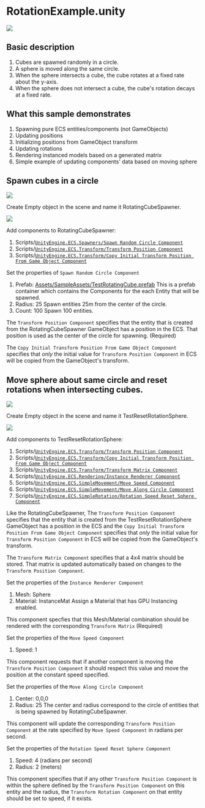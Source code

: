 # RotationExample.unity
![](https://media.giphy.com/media/3o7WIPjJUcuIEze5Ww/giphy.gif)

## Basic description
1. Cubes are spawned randomly in a circle.
2. A sphere is moved along the same circle.
3. When the sphere intersects a cube, the cube rotates at a fixed rate about the y-axis.
4. When the sphere does not intersect a cube, the cube's rotation decays at a fixed rate.

## What this sample demonstrates
1. Spawning pure ECS entities/components (not GameObjects)
2. Updating positions
3. Initializing positions from GameObject transform
3. Updating rotations
4. Rendering instanced models based on a generated matrix
5. Simple example of updating components' data based on moving sphere

## Spawn cubes in a circle

![](https://i.imgur.com/xGoyVjL.png)

Create Empty object in the scene and name it RotatingCubeSpawner.

![](https://i.imgur.com/GlQ7sMB.png)

Add components to RotatingCubeSpawner:
1. Scripts/[```UnityEngine.ECS.Spawners/Spawn Random Circle Component```](https://hackmd.io/CYdghmCsIJwwtAZgGwGMTwCyQBwLDpAAxZgCMkZAZmFUZgKYNA==)
2. Scripts/[```UnityEngine.ECS.Transform/Transform Position Component```](https://hackmd.io/GYJgrAzAhgxg7ADgLQBMpjEgLAiEkJShIAMARgJwBsApgIwXQl1lA===)
3. Scripts/[```UnityEngine.ECS.Transform/Copy Initial Transform Position From Game Object Component```](https://hackmd.io/EwTgbGIOwBwIYFoBmckEYEBY5pgmAJnIgEZoEEDGwcApvWgKxA==)

Set the properties of ```Spawn Random Circle Component```
1. Prefab: [Assets/SampleAssets/TestRotatingCube.prefab](https://hackmd.io/BwFgZsAMCmCsYFoAmBmF0EgOwoGwIEMAjAYwEYEjZgtpcVhcyCsg) 
This is a prefab container which contains the Components for the each Entity that will be spawned. 
2. Radius: 25 
Spawn entities 25m from the center of the circle.
3. Count: 100
Spawn 100 entities.


The ```Transform Position Component``` specifies that the entity that is created from the RotatingCubeSpawner GameObject has a position in the ECS. That position is used as the center of the circle for spawning. (Required)

The ```Copy Initial Transform Position From Game Object Component``` specifies that _only_ the initial value for ```Transform Position Component``` in ECS will be copied from the GameObject's transform. 

## Move sphere about same circle and reset rotations when intersecting cubes.

![](https://i.imgur.com/GyBUpSo.png)

Create Empty object in the scene and name it TestResetRotationSphere.

![](https://i.imgur.com/7WmSLyN.png)

Add components to TestResetRotationSphere:
1. Scripts/[```UnityEngine.ECS.Transform/Transform Position Component```](https://hackmd.io/GYJgrAzAhgxg7ADgLQBMpjEgLAiEkJShIAMARgJwBsApgIwXQl1lA===)
2. Scripts/[```UnityEngine.ECS.Transform/Copy Initial Transform Position From Game Object Component```](https://hackmd.io/EwTgbGIOwBwIYFoBmckEYEBY5pgmAJnIgEZoEEDGwcApvWgKxA==)
3. Scripts/[```UnityEngine.ECS.Transform/Transform Matrix Component```](https://hackmd.io/MYZgRgbAnDCGC0ATAZgVgQFlARnlCyA7PLAKYAMYYsiUqEY2QA==)
4. Scripts/[```UnityEngine.ECS.Rendering/Instance Renderer Component```](https://hackmd.io/EYQwDAjAnGDGAsBaAZgDhKx9gTIk8sArIgGxgDsEwxAzKQKZghA=)
5. Scripts/[```UnityEngine.ECS.SimpleMovement/Move Speed Component```](https://hackmd.io/GYZghgDAnA7AjAVgLQwEwDY5ICxgEbKwRhJQDGeEAHJuCHiEA===)
6. Scripts/[```UnityEngine.ECS.SimpleMovement/Move Along Circle Component```](https://hackmd.io/JwRgxgZgzARgJgBgLQDYoCYAcSAsB2ApTCBbCYPYFAVnWoFMcxqg)
7. Scripts/[```UnityEngine.ECS.SimpleRotation/Rotation Speed Reset Sphere Component```](https://hackmd.io/KYBgrALAbARgHHAtMGMBMiIGY0bmgEwxAjgHYQYBjARgDMQ4og==)

Like the RotatingCubeSpawner, The ```Transform Position Component``` specifies that the entity that is created from the TestResetRotationSphere GameObject has a position in the ECS and the ```Copy Initial Transform Position From Game Object Component``` specifies that _only_ the initial value for ```Transform Position Component``` in ECS will be copied from the GameObject's transform. 

The ```Transform Matrix Component``` specifies that a 4x4 matrix should be stored. That matrix is updated automatically based on changes to the ```Transform Position Component```.

Set the properties of the ```Instance Renderer Component```
1. Mesh: Sphere
2. Material: InstanceMat
Assign a Material that has GPU Instancing enabled.

This component specfies that this Mesh/Material combination should be rendered with the corresponding ```Transform Matrix``` (Required)

Set the properties of the ```Move Speed Component```
1. Speed: 1

This component requests that if another component is moving the ```Transform Position Component``` it should respect this value and move the position at the constant speed specified.

Set the properties of the ```Move Along Circle Component```
1. Center: 0,0,0
2. Radius: 25
The center and radius correspond to the circle of entities that is being spawned by RotatingCubeSpawner.

This component will update the corresponding ```Transform Position Component``` at the rate specified by ```Move Speed Component``` in radians per second.

Set the properties of the ```Rotation Speed Reset Sphere Component```
1. Speed: 4 (radians per second)
2. Radius: 2 (meters)

This component specifies that if any other ```Transform Position Component``` is within the sphere defined by the ```Transform Position Component``` on this entity and the radius, the ```Transform Rotation Component``` on that entity should be set to speed, if it exists.



















